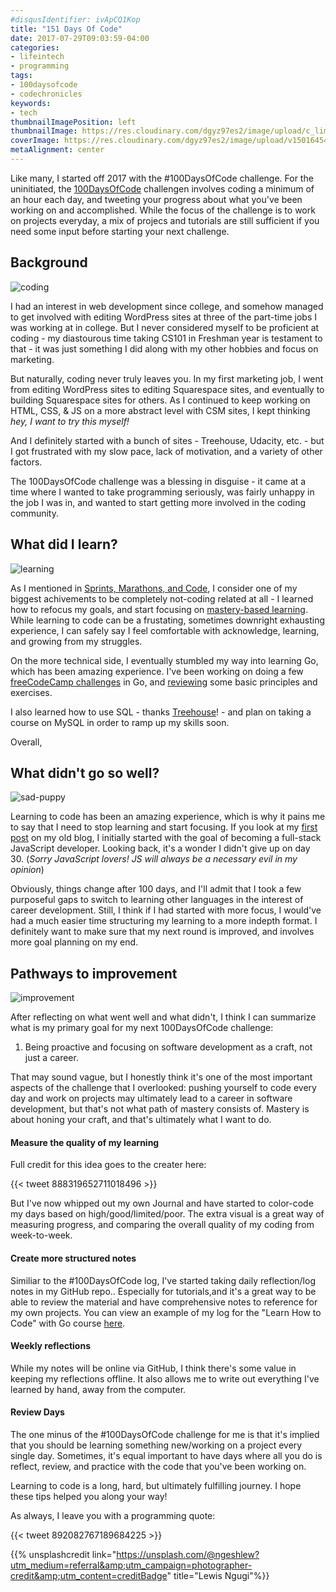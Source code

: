 ```yaml
---
#disqusIdentifier: ivApCQ1Kop
title: "151 Days Of Code"
date: 2017-07-29T09:03:59-04:00
categories:
- lifeintech
- programming
tags:
- 100daysofcode
- codechronicles
keywords:
- tech
thumbnailImagePosition: left
thumbnailImage: https://res.cloudinary.com/dgyz97es2/image/upload/c_limit,h_100,w_150/v1501645407/lewis-ngugi-186309_k1vv8x.jpg
coverImage: https://res.cloudinary.com/dgyz97es2/image/upload/v1501645407/lewis-ngugi-186309_k1vv8x.jpg
metaAlignment: center
---
```


Like many, I started off 2017 with the #100DaysOfCode challenge. For the uninitiated, the [100DaysOfCode](http://www.100daysofcode.com/) challengen involves coding a minimum of an hour each day, and tweeting your progress about what you've been working on and accomplished. While the focus of the challenge is to work on projects everyday, a mix of projecs and tutorials are still sufficient if you need some input before starting your next challenge.

<!--more-->

## Background

![coding](https://goo.gl/photos/qpUeZxSFzXuWTWDz9)

I had an interest in web development since college, and somehow managed to get involved with editing WordPress sites at three of the part-time jobs I was working at in college. But I never considered myself to be proficient at coding - my diastourous time taking CS101 in Freshman year is testament to that - it was just something I did along with my other hobbies and focus on marketing.

But naturally, coding never truly leaves you. In my first marketing job, I went from editing WordPress sites to editing Squarespace sites, and eventually to building Squarespace sites for others. As I continued to keep working on HTML, CSS, & JS on a more abstract level with CSM sites, I kept thinking *hey, I want to try this myself!* 

And I definitely started with a bunch of sites - Treehouse, Udacity, etc. - but I got frustrated with my slow pace, lack of motivation, and a variety of other factors.

The 100DaysOfCode challenge was a blessing in disguise - it came at a time where I wanted to take programming seriously, was fairly unhappy in the job I was in, and wanted to start getting more involved in the coding community. 

## What did I learn?

![learning](https://goo.gl/photos/KsiXqVKe3k14uPjH8)

As I mentioned in [Sprints, Marathons, and Code](https://zentechnista.github.io/2017/07/sprints-marathons-and-code/), I consider one of my biggest achivements to be completely not-coding related at all - I learned how to refocus my goals, and start focusing on [mastery-based learning](https://en.wikipedia.org/wiki/Mastery_learning). While learning to code can be a frustating, sometimes downright exhausting experience, I can safely say I feel comfortable with acknowledge, learning, and growing from my struggles. 

On the more technical side, I eventually stumbled my way into learning Go, which has been amazing experience. I've been working on doing a few [freeCodeCamp challenges](https://github.com/zentechnista/go_fcc) in Go, and [reviewing](https://github.com/zentechnista/gc-go-projects) some basic principles and exercises.

I also learned how to use SQL - thanks [Treehouse](https://teamtreehouse.com/tracks/beginner-sql)! - and plan on taking a course on MySQL in order to ramp up my skills soon.

Overall, 

## What didn't go so well?

![sad-puppy](https://goo.gl/photos/ETKAMc4Sx8DfcoW47)

Learning to code has been an amazing experience, which is why it pains me to say that I need to stop learning and start focusing. If you look at my [first post](https://firesidetech.wordpress.com/2017/01/01/100daysofcode-starting-the-new-year/) on my old blog, I initially started with the goal of becoming a full-stack JavaScript developer. Looking back, it's a wonder I didn't give up on day 30. (*Sorry JavaScript lovers! JS will always be a necessary evil in my opinion*) 

Obviously, things change after 100 days, and I'll admit that I took a few purposeful gaps to switch to learning other languages in the interest of career development. Still, I think if I had started with more focus, I would've had a much easier time structuring my learning to a more indepth format. I definitely want to make sure that my next round is improved, and involves more goal planning on my end.

## Pathways to improvement

![improvement](https://goo.gl/photos/btcBdt4qQGz6RRnp7)

After reflecting on what went well and what didn't, I think I can summarize what is my primary goal for my next 100DaysOfCode challenge:

1. Being proactive and focusing on software development as a craft, not just a career.

That may sound vague, but I honestly think it's one of the most important aspects of the challenge that I overlooked: pushing yourself to code every day and work on projects may ultimately lead to a career in software development, but that's not what path of mastery consists of. Mastery is about honing your craft, and that's ultimately what I want to do.

#### Measure the quality of my learning

Full credit for this idea goes to the creater here:

{{< tweet 888319652711018496 >}}

But I've now whipped out my own Journal and have started to color-code my days based on high/good/limited/poor. The extra visual is a great way of measuring progress, and comparing the overall quality of my coding from week-to-week.

#### Create more structured notes

Similiar to the #100DaysOfCode log, I've started taking daily reflection/log notes in my GitHub repo.. Especially for tutorials,and it's a great way to be able to review the material and have comprehensive notes to reference for my own projects. You can view an example of my log for the "Learn How to Code" with Go course [here](https://github.com/zentechnista/gc-go-projects/blob/master/golang-log.md).

#### Weekly reflections

While my notes will be online via GitHub, I think there's some value in keeping my reflections offline. It also allows me to write out everything I've learned by hand, away from the computer.

#### Review Days

The one minus of the #100DaysOfCode challenge for me is that it's implied that you should be learning something new/working on a project every single day. Sometimes, it's equal important to have days where all you do is reflect, review, and practice with the code that you've been working on.

Learning to code is a long, hard, but ultimately fulfilling journey. I hope these tips helped you along your way!

As always, I leave you with a programming quote:

{{< tweet 892082767189684225 >}}

{{% unsplashcredit link="https://unsplash.com/@ngeshlew?utm_medium=referral&amp;utm_campaign=photographer-credit&amp;utm_content=creditBadge" title="Lewis Ngugi"%}}
